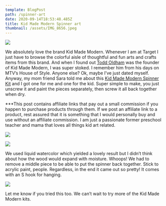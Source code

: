 ```yaml
---
template: BlogPost
path: /spinner-art
date: 2020-09-14T18:53:48.485Z
title: Kid Made Modern Spinner art
thumbnail: /assets/IMG_8656.jpeg
---
```

![](/assets/IMG_8644.jpeg)

We absolutely love the brand Kid Made Modern. Whenever I am at Target I just have to browse the colorful aisle of thoughtful and fun arts and crafts items from this brand. And when I found out [Todd Oldham](https://www.toddoldhamstudio.com/portfolio/kid-made-modern/) was the founder of Kid Made Modern, I was super stoked. I remember him from his days on MTV’s House of Style. Anyone else? Ok, maybe I’ve just dated myself. Anyway, my mom friend Sara told me about this [Kid Made Modern Spinner Kit](https://www.target.com/p/pine-oval-spinner-hand-made-modern-174/-/A-50364232#lnk=sametab) and I got one for me and one for the kid. Super simple to make, you just unscrew it and paint the pieces separately, then screw it all back together when dry. 

\*\**This post contains affiliate links that pay out a small commission if you happen to purchase products through them.  If we post an affiliate link to a product, rest assured that it is something that I would personally buy and use without an affiliate commission. I am just a passionate former preschool teacher and mama that loves all things kid art related. 

![](/assets/IMG_8647.jpeg)

![](/assets/IMG_8658.jpeg)

We used liquid watercolor which yielded a lovely result but I didn’t think about how the wood would expand with moisture. Whoops! We had to remove a middle piece to be able to put the spinner back together. Stick to acrylic paint, people. Regardless, in the end it came out so pretty! It comes with an S hook for hanging. 

![](/assets/IMG_8664.jpeg)

Let me know if you tried this too. We can’t wait to try more of the Kid Made Modern kits.

